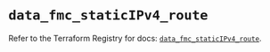 # `data_fmc_staticIPv4_route`

Refer to the Terraform Registry for docs: [`data_fmc_staticIPv4_route`](https://registry.terraform.io/providers/ciscodevnet/fmc/1.5.2/docs/data-sources/static_i_pv4_route).
